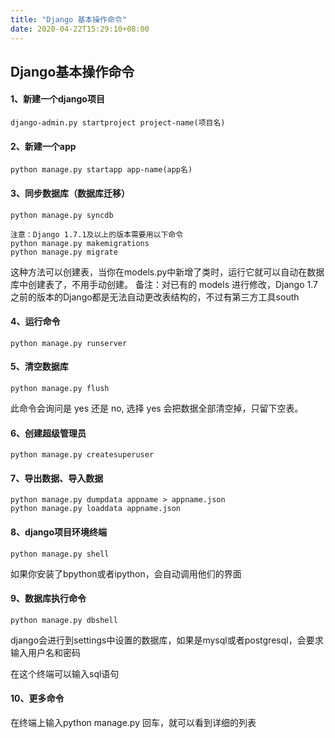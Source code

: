 ```yaml
---
title: "Django 基本操作命令"
date: 2020-04-22T15:29:10+08:00
---
```


## Django基本操作命令
#### 1、新建一个django项目
```
django-admin.py startproject project-name(项目名)
```
 

#### 2、新建一个app
```
python manage.py startapp app-name(app名)
```
 

#### 3、同步数据库（数据库迁移）
```
python manage.py syncdb

注意：Django 1.7.1及以上的版本需要用以下命令
python manage.py makemigrations
python manage.py migrate
```
这种方法可以创建表，当你在models.py中新增了类时，运行它就可以自动在数据库中创建表了，不用手动创建。
备注：对已有的 models 进行修改，Django 1.7之前的版本的Django都是无法自动更改表结构的，不过有第三方工具south

 

#### 4、运行命令
```
python manage.py runserver 
```
 

#### 5、清空数据库
```
python manage.py flush
```
此命令会询问是 yes 还是 no, 选择 yes 会把数据全部清空掉，只留下空表。

 

#### 6、创建超级管理员
```
python manage.py createsuperuser
```
 

#### 7、导出数据、导入数据
```
python manage.py dumpdata appname > appname.json
python manage.py loaddata appname.json
```
 

#### 8、django项目环境终端
```
python manage.py shell
```
如果你安装了bpython或者ipython，会自动调用他们的界面

 

#### 9、数据库执行命令
```
python manage.py dbshell
```
django会进行到settings中设置的数据库，如果是mysql或者postgresql，会要求输入用户名和密码

在这个终端可以输入sql语句

 

#### 10、更多命令

在终端上输入python manage.py 回车，就可以看到详细的列表
